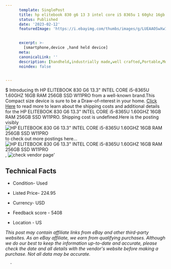 ```yaml
---
      template: SinglePost
      title: hp elitebook 830 g6 13 3 intel core i5 8365u 1 60ghz 16gb ram 256gb ssd w11pro
      status: Published
      date: '2023-02-12'
      featuredImage: 'https://i.ebayimg.com/thumbs/images/g/LUEAAOSwXw1j4-Ny/s-l225.jpg'
       

      excerpt: >-
        [smartphone,device ,hand held device]
      meta:
      canonicalLink: ''
      description: [handheld,industrially made,well crafted,Portable,Mobile,Compact,Convenient,Lightweight,Maneuverable,Man-portable,Miniature,Carriable,Hand-held,Light,Holdable,Transportable,Mobile device,Pocket-sized,On-the-go,Wireless,Cordless,Compact size,Convenient size, smartphone,device ,hand held device]
      noindex: false
      

---
```

$
      Introducing th HP ELITEBOOK 830 G6 13.3" INTEL CORE i5-8365U 1.60GHZ 16GB RAM 256GB SSD W11PRO from a well-known brand.This Compact size device  is sure to be a Draw-of-nterest in your home. [Click Here](https://www.ebay.com/itm/165929291961?hash=item26a22810b9%3Ag%3ALUEAAOSwXw1j4-Ny&mkevt=1&mkcid=1&mkrid=711-53200-19255-0&campid=%253CePNCampaignId%253E&customid=%253CreferenceId%253E&toolid=10049) to read more to learn about the shipping costs and additional details for the HP ELITEBOOK 830 G6 13.3" INTEL CORE i5-8365U 1.60GHZ 16GB RAM 256GB SSD W11PRO. Shipping cost is undefined.Here is the posting visibly ![HP ELITEBOOK 830 G6 13.3" INTEL CORE i5-8365U 1.60GHZ 16GB RAM 256GB SSD W11PRO](https://i.ebayimg.com/thumbs/images/g/LUEAAOSwXw1j4-Ny/s-l225.jpg) to check out more postings here... ![HP ELITEBOOK 830 G6 13.3" INTEL CORE i5-8365U 1.60GHZ 16GB RAM 256GB SSD W11PRO](https://i.ebayimg.com/images/g/LUEAAOSwXw1j4-Ny/s-l1600.jpg), ![check vendor page](https://origin-galleryplus.ebayimg.com/ws/web/165929291961_2_0_1/225x225.jpg,https://origin-galleryplus.ebayimg.com/ws/web/165929291961_3_0_1/225x225.jpg,https://origin-galleryplus.ebayimg.com/ws/web/165929291961_4_0_1/225x225.jpg,https://origin-galleryplus.ebayimg.com/ws/web/165929291961_5_0_1/225x225.jpg,https://origin-galleryplus.ebayimg.com/ws/web/165929291961_6_0_1/225x225.jpg,https://origin-galleryplus.ebayimg.com/ws/web/165929291961_7_0_1/225x225.jpg,https://origin-galleryplus.ebayimg.com/ws/web/165929291961_8_0_1/225x225.jpg,https://origin-galleryplus.ebayimg.com/ws/web/165929291961_9_0_1/225x225.jpg,https://origin-galleryplus.ebayimg.com/ws/web/165929291961_10_0_1/225x225.jpg,https://origin-galleryplus.ebayimg.com/ws/web/165929291961_11_0_1/225x225.jpg,https://origin-galleryplus.ebayimg.com/ws/web/165929291961_12_0_1/225x225.jpg)'

      

 ## Technical Facts 



     
      

 - Condition- Used 


      

 - Listed Price- 224.95 


      

 - Currency- USD 


      

 - Feedback score - 5408 


      

 - Location - US 


      
      

 *_This post may contain affiliate links from eBay and other third-party websites. As an eBay affiliate, we earn from qualifying purchases. Although we do our best to keep the information up-to-date and accurate, please check the date and all details with the vendor's website before making a purchase. Not all data may be accurate._*




      -
